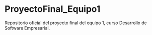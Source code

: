 # ProyectoFinal_Equipo1
Repositorio oficial del proyecto final del equipo 1, curso Desarrollo de Software Empresarial.
